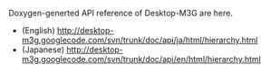 Doxygen-generted API reference of Desktop-M3G are here.

  * (English) http://desktop-m3g.googlecode.com/svn/trunk/doc/api/ja/html/hierarchy.html
  * (Japanese) http://desktop-m3g.googlecode.com/svn/trunk/doc/api/en/html/hierarchy.html